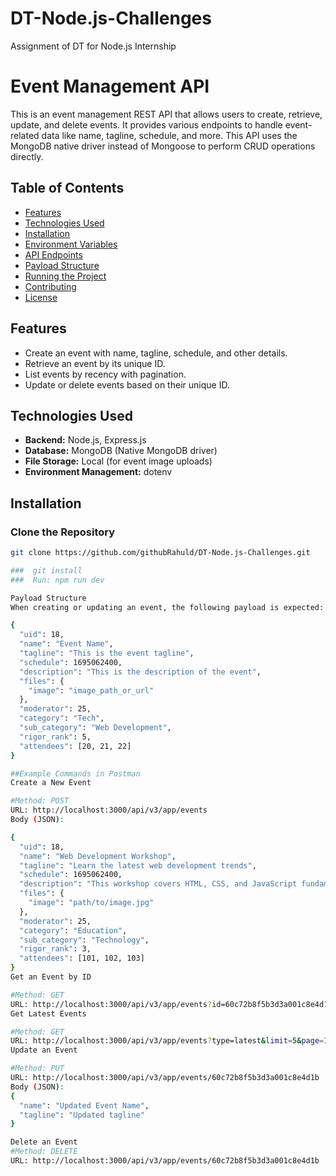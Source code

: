 # DT-Node.js-Challenges
Assignment of DT for Node.js Internship

# Event Management API

This is an event management REST API that allows users to create, retrieve, update, and delete events. It provides various endpoints to handle event-related data like name, tagline, schedule, and more. This API uses the MongoDB native driver instead of Mongoose to perform CRUD operations directly.

## Table of Contents
- [Features](#features)
- [Technologies Used](#technologies-used)
- [Installation](#installation)
- [Environment Variables](#environment-variables)
- [API Endpoints](#api-endpoints)
- [Payload Structure](#payload-structure)
- [Running the Project](#running-the-project)
- [Contributing](#contributing)
- [License](#license)

## Features
- Create an event with name, tagline, schedule, and other details.
- Retrieve an event by its unique ID.
- List events by recency with pagination.
- Update or delete events based on their unique ID.

## Technologies Used
- **Backend:** Node.js, Express.js
- **Database:** MongoDB (Native MongoDB driver)
- **File Storage:** Local (for event image uploads)
- **Environment Management:** dotenv

## Installation

###  Clone the Repository
```bash
git clone https://github.com/githubRahuld/DT-Node.js-Challenges.git

###  git install
###  Run: npm run dev

Payload Structure
When creating or updating an event, the following payload is expected:

{
  "uid": 18,
  "name": "Event Name",
  "tagline": "This is the event tagline",
  "schedule": 1695062400,
  "description": "This is the description of the event",
  "files": {
    "image": "image_path_or_url"
  },
  "moderator": 25,
  "category": "Tech",
  "sub_category": "Web Development",
  "rigor_rank": 5,
  "attendees": [20, 21, 22]
}

##Example Commands in Postman
Create a New Event

#Method: POST
URL: http://localhost:3000/api/v3/app/events
Body (JSON):

{
  "uid": 18,
  "name": "Web Development Workshop",
  "tagline": "Learn the latest web development trends",
  "schedule": 1695062400,
  "description": "This workshop covers HTML, CSS, and JavaScript fundamentals.",
  "files": {
    "image": "path/to/image.jpg"
  },
  "moderator": 25,
  "category": "Education",
  "sub_category": "Technology",
  "rigor_rank": 3,
  "attendees": [101, 102, 103]
}
Get an Event by ID

#Method: GET
URL: http://localhost:3000/api/v3/app/events?id=60c72b8f5b3d3a001c8e4d1b
Get Latest Events

#Method: GET
URL: http://localhost:3000/api/v3/app/events?type=latest&limit=5&page=1
Update an Event

#Method: PUT
URL: http://localhost:3000/api/v3/app/events/60c72b8f5b3d3a001c8e4d1b
Body (JSON):
{
  "name": "Updated Event Name",
  "tagline": "Updated tagline"
}

Delete an Event
#Method: DELETE
URL: http://localhost:3000/api/v3/app/events/60c72b8f5b3d3a001c8e4d1b

